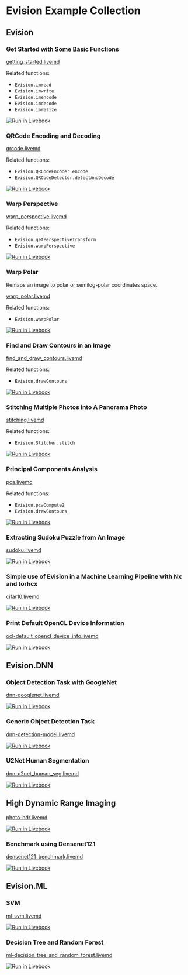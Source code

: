 # Evision Example Collection

## Evision
### Get Started with Some Basic Functions

[getting_started.livemd](getting_started.livemd)

Related functions:
- `Evision.imread`
- `Evision.imwrite`
- `Evision.imencode`
- `Evision.imdecode`
- `Evision.imresize`

[![Run in Livebook](https://livebook.dev/badge/v1/gray.svg)](https://livebook.dev/run?url=https%3A%2F%2Fgithub.com%2Fcocoa-xu%2Fevision%2Fblob%2Fmain%2Fexamples%2Fgetting_started.livemd)

### QRCode Encoding and Decoding

[qrcode.livemd](qrcode.livemd)

Related functions:
- `Evision.QRCodeEncoder.encode`
- `Evision.QRCodeDetector.detectAndDecode`

[![Run in Livebook](https://livebook.dev/badge/v1/gray.svg)](https://livebook.dev/run?url=https%3A%2F%2Fgithub.com%2Fcocoa-xu%2Fevision%2Fblob%2Fmain%2Fexamples%2Fqrcode.livemd)

### Warp Perspective

[warp_perspective.livemd](warp_perspective.livemd)

Related functions:
- `Evision.getPerspectiveTransform`
- `Evision.warpPerspective`

[![Run in Livebook](https://livebook.dev/badge/v1/gray.svg)](https://livebook.dev/run?url=https%3A%2F%2Fgithub.com%2Fcocoa-xu%2Fevision%2Fblob%2Fmain%2Fexamples%2Fwarp_perspective.livemd)

### Warp Polar
Remaps an image to polar or semilog-polar coordinates space.

[warp_polar.livemd](warp_polar.livemd)

Related functions:
- `Evision.warpPolar`

[![Run in Livebook](https://livebook.dev/badge/v1/gray.svg)](https://livebook.dev/run?url=https%3A%2F%2Fgithub.com%2Fcocoa-xu%2Fevision%2Fblob%2Fmain%2Fexamples%2Fwarp_polar.livemd)

### Find and Draw Contours in an Image

[find_and_draw_contours.livemd](find_and_draw_contours.livemd)

Related functions:
- `Evision.drawContours`

[![Run in Livebook](https://livebook.dev/badge/v1/gray.svg)](https://livebook.dev/run?url=https%3A%2F%2Fgithub.com%2Fcocoa-xu%2Fevision%2Fblob%2Fmain%2Fexamples%2Ffind_and_draw_contours.livemd)

### Stitching Multiple Photos into A Panorama Photo

[stitching.livemd](stitching.livemd)

Related functions:
- `Evision.Stitcher.stitch`

[![Run in Livebook](https://livebook.dev/badge/v1/gray.svg)](https://livebook.dev/run?url=https%3A%2F%2Fgithub.com%2Fcocoa-xu%2Fevision%2Fblob%2Fmain%2Fexamples%2Fstitching.livemd)

### Principal Components Analysis

[pca.livemd](pca.livemd)

Related functions:
- `Evision.pcaCompute2`
- `Evision.drawContours`

[![Run in Livebook](https://livebook.dev/badge/v1/gray.svg)](https://livebook.dev/run?url=https%3A%2F%2Fgithub.com%2Fcocoa-xu%2Fevision%2Fblob%2Fmain%2Fexamples%2Fpca.livemd)

### Extracting Sudoku Puzzle from An Image

[sudoku.livemd](sudoku.livemd)

[![Run in Livebook](https://livebook.dev/badge/v1/gray.svg)](https://livebook.dev/run?url=https%3A%2F%2Fgithub.com%2Fcocoa-xu%2Fevision%2Fblob%2Fmain%2Fexamples%2Fsudoku.livemd)

### Simple use of Evision in a Machine Learning Pipeline with Nx and torhcx

[cifar10.livemd](cifar10.livemd)

[![Run in Livebook](https://livebook.dev/badge/v1/gray.svg)](https://livebook.dev/run?url=https%3A%2F%2Fgithub.com%2Fcocoa-xu%2Fevision%2Fblob%2Fmain%2Fexamples%2Fcifar10.livemd)

### Print Default OpenCL Device Information

[ocl-default_opencl_device_info.livemd](ocl-default_opencl_device_info.livemd)

[![Run in Livebook](https://livebook.dev/badge/v1/gray.svg)](https://livebook.dev/run?url=https%3A%2F%2Fgithub.com%2Fcocoa-xu%2Fevision%2Fblob%2Fmain%2Fexamples%2Focl-default_opencl_device_info.livemd)

## Evision.DNN
### Object Detection Task with GoogleNet

[dnn-googlenet.livemd](dnn-googlenet.livemd)

[![Run in Livebook](https://livebook.dev/badge/v1/gray.svg)](https://livebook.dev/run?url=https%3A%2F%2Fgithub.com%2Fcocoa-xu%2Fevision%2Fblob%2Fmain%2Fexamples%2Fdnn-googlenet.livemd)

### Generic Object Detection Task

[dnn-detection-model.livemd](dnn-detection-model.livemd)

[![Run in Livebook](https://livebook.dev/badge/v1/gray.svg)](https://livebook.dev/run?url=https%3A%2F%2Fgithub.com%2Fcocoa-xu%2Fevision%2Fblob%2Fmain%2Fexamples%2Fdnn-detection-model.livemd)

### U2Net Human Segmentation

[dnn-u2net_human_seg.livemd](dnn-u2net_human_seg.livemd)

[![Run in Livebook](https://livebook.dev/badge/v1/gray.svg)](https://livebook.dev/run?url=https%3A%2F%2Fgithub.com%2Fcocoa-xu%2Fevision%2Fblob%2Fmain%2Fexamples%2Fdnn-u2net_human_seg.livemd)

## High Dynamic Range Imaging

[photo-hdr.livemd](photo-hdr.livemd)

[![Run in Livebook](https://livebook.dev/badge/v1/gray.svg)](https://livebook.dev/run?url=https%3A%2F%2Fgithub.com%2Fcocoa-xu%2Fevision%2Fblob%2Fmain%2Fexamples%2Fphoto-hdr.livemd)

### Benchmark using Densenet121

[densenet121_benchmark.livemd](densenet121_benchmark.livemd)

[![Run in Livebook](https://livebook.dev/badge/v1/gray.svg)](https://livebook.dev/run?url=https%3A%2F%2Fgithub.com%2Fcocoa-xu%2Fevision%2Fblob%2Fmain%2Fexamples%2Fdensenet121_benchmark.livemd)

## Evision.ML
### SVM

[ml-svm.livemd](ml-svm.livemd)

[![Run in Livebook](https://livebook.dev/badge/v1/gray.svg)](https://livebook.dev/run?url=https%3A%2F%2Fgithub.com%2Fcocoa-xu%2Fevision%2Fblob%2Fmain%2Fexamples%2Fml-svm.livemd)

### Decision Tree and Random Forest

[ml-decision_tree_and_random_forest.livemd](ml-decision_tree_and_random_forest.livemd)

[![Run in Livebook](https://livebook.dev/badge/v1/gray.svg)](https://livebook.dev/run?url=https%3A%2F%2Fgithub.com%2Fcocoa-xu%2Fevision%2Fblob%2Fmain%2Fexamples%2Fml-decision_tree_and_random_forest.livemd)
